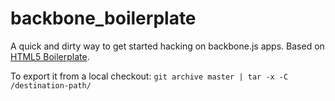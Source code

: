 backbone_boilerplate
====================
A quick and dirty way to get started hacking on backbone.js apps.
Based on [HTML5 Boilerplate](http://html5boilerplate.com/).

To export it from a local checkout: `git archive master | tar -x -C /destination-path/`
